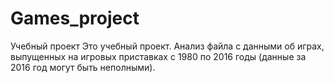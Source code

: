 # Games_project
Учебный проект
Это учебный проект. Анализ файла с данными об играх, выпущенных на игровых приставках с 1980 по 2016 годы (данные за  2016 год могут быть неполными).
